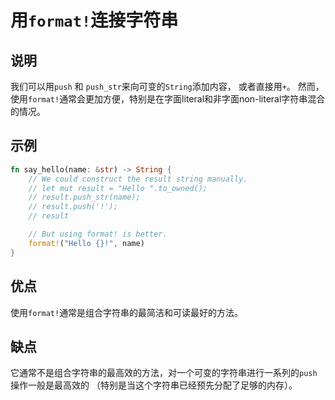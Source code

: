 # 用`format!`连接字符串 

## 说明

我们可以用`push` 和 `push_str`来向可变的`String`添加内容， 或者直接用`+`。
然而，使用`format!`通常会更加方便，特别是在字面literal和非字面non-literal字符串混合的情况。

## 示例

```rust
fn say_hello(name: &str) -> String {
    // We could construct the result string manually.
    // let mut result = "Hello ".to_owned();
    // result.push_str(name);
    // result.push('!');
    // result

    // But using format! is better.
    format!("Hello {}!", name)
}
```

## 优点

使用`format!`通常是组合字符串的最简洁和可读最好的方法。

## 缺点

它通常不是组合字符串的最高效的方法，对一个可变的字符串进行一系列的`push`操作一般是最高效的
（特别是当这个字符串已经预先分配了足够的内存）。
